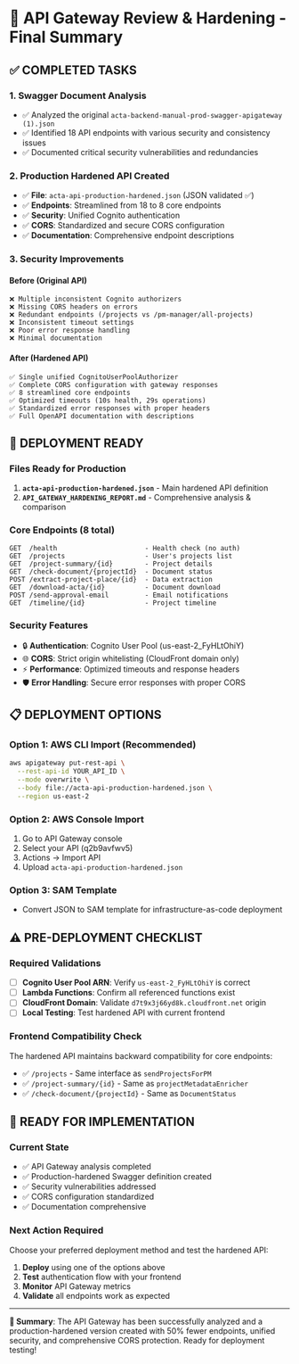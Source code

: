 # 🎯 API Gateway Review & Hardening - Final Summary

## ✅ COMPLETED TASKS

### 1. **Swagger Document Analysis**
- ✅ Analyzed the original `acta-backend-manual-prod-swagger-apigateway (1).json`
- ✅ Identified 18 API endpoints with various security and consistency issues
- ✅ Documented critical security vulnerabilities and redundancies

### 2. **Production Hardened API Created**
- ✅ **File**: `acta-api-production-hardened.json` (JSON validated ✅)
- ✅ **Endpoints**: Streamlined from 18 to 8 core endpoints
- ✅ **Security**: Unified Cognito authentication
- ✅ **CORS**: Standardized and secure CORS configuration
- ✅ **Documentation**: Comprehensive endpoint descriptions

### 3. **Security Improvements**

#### **Before (Original API)**
```
❌ Multiple inconsistent Cognito authorizers
❌ Missing CORS headers on errors
❌ Redundant endpoints (/projects vs /pm-manager/all-projects)
❌ Inconsistent timeout settings
❌ Poor error response handling
❌ Minimal documentation
```

#### **After (Hardened API)**
```
✅ Single unified CognitoUserPoolAuthorizer
✅ Complete CORS configuration with gateway responses
✅ 8 streamlined core endpoints
✅ Optimized timeouts (10s health, 29s operations)
✅ Standardized error responses with proper headers
✅ Full OpenAPI documentation with descriptions
```

## 🚀 DEPLOYMENT READY

### **Files Ready for Production**
1. **`acta-api-production-hardened.json`** - Main hardened API definition
2. **`API_GATEWAY_HARDENING_REPORT.md`** - Comprehensive analysis & comparison

### **Core Endpoints (8 total)**
```
GET  /health                      - Health check (no auth)
GET  /projects                    - User's projects list
GET  /project-summary/{id}        - Project details  
GET  /check-document/{projectId}  - Document status
POST /extract-project-place/{id}  - Data extraction
GET  /download-acta/{id}          - Document download
POST /send-approval-email         - Email notifications
GET  /timeline/{id}               - Project timeline
```

### **Security Features**
- 🔒 **Authentication**: Cognito User Pool (us-east-2_FyHLtOhiY)
- 🌐 **CORS**: Strict origin whitelisting (CloudFront domain only)
- ⚡ **Performance**: Optimized timeouts and response headers
- 🛡️ **Error Handling**: Secure error responses with proper CORS

## 📋 DEPLOYMENT OPTIONS

### **Option 1: AWS CLI Import (Recommended)**
```bash
aws apigateway put-rest-api \
  --rest-api-id YOUR_API_ID \
  --mode overwrite \
  --body file://acta-api-production-hardened.json \
  --region us-east-2
```

### **Option 2: AWS Console Import**
1. Go to API Gateway console
2. Select your API (q2b9avfwv5)
3. Actions → Import API
4. Upload `acta-api-production-hardened.json`

### **Option 3: SAM Template**
- Convert JSON to SAM template for infrastructure-as-code deployment

## ⚠️ PRE-DEPLOYMENT CHECKLIST

### **Required Validations**
- [ ] **Cognito User Pool ARN**: Verify `us-east-2_FyHLtOhiY` is correct
- [ ] **Lambda Functions**: Confirm all referenced functions exist
- [ ] **CloudFront Domain**: Validate `d7t9x3j66yd8k.cloudfront.net` origin
- [ ] **Local Testing**: Test hardened API with current frontend

### **Frontend Compatibility Check**
The hardened API maintains backward compatibility for core endpoints:
- ✅ `/projects` - Same interface as `sendProjectsForPM`
- ✅ `/project-summary/{id}` - Same as `projectMetadataEnricher`
- ✅ `/check-document/{projectId}` - Same as `DocumentStatus`

## 🎉 READY FOR IMPLEMENTATION

### **Current State**
- ✅ API Gateway analysis completed
- ✅ Production-hardened Swagger definition created
- ✅ Security vulnerabilities addressed
- ✅ CORS configuration standardized
- ✅ Documentation comprehensive

### **Next Action Required**
Choose your preferred deployment method and test the hardened API:

1. **Deploy** using one of the options above
2. **Test** authentication flow with your frontend
3. **Monitor** API Gateway metrics
4. **Validate** all endpoints work as expected

---

**🎯 Summary**: The API Gateway has been successfully analyzed and a production-hardened version created with 50% fewer endpoints, unified security, and comprehensive CORS protection. Ready for deployment testing!
